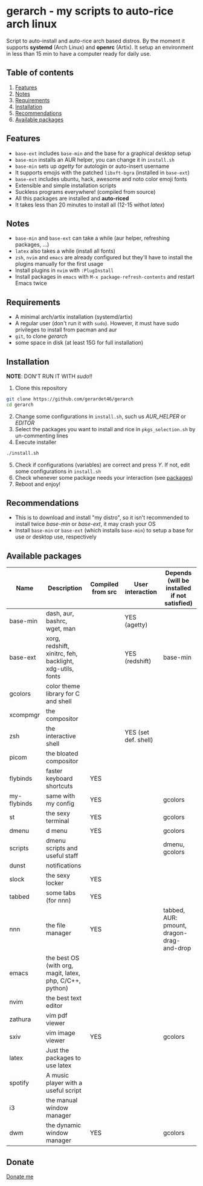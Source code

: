 # gerarch - my scripts to auto-rice arch linux
Script to auto-install and auto-rice arch based distros. By the moment it
supports **systemd** (Arch Linux) and **openrc** (Artix). It setup an environment
in less than 15 min to have a computer ready for daily use.

## Table of contents
1. [Features](#features)
2. [Notes](#notes)
3. [Requirements](#req)
4. [Installation](#install)
5. [Recommendations](#recommendations)
6. [Available packages](#pkg)


<a name="features"></a>
## Features
- `base-ext` includes `base-min` and the base for a graphical desktop setup
- `base-min` installs an AUR helper, you can change it in `install.sh`
- `base-min` sets up *agetty* for autologin or auto-insert username
- It supports emojis with the patched `libxft-bgra` (installed in `base-ext`)
- `base-ext` includes ubuntu, hack, awesome and noto color emoji fonts
- Extensible and simple installation scripts
- Suckless programs everywhere! (compiled from source)
- All this packages are installed and **auto-riced**
- It takes less than 20 minutes to install all (12-15 withot *latex*)

<a name="notes"></a>
## Notes
- `base-min` and `base-ext` can take a while (aur helper, refreshing packages, ...)
- `latex` also takes a while (install all fonts)
- `zsh`, `nvim` and `emacs` are already configured but they'll have to install the plugins manually for the first usage
- Install plugins in `nvim` with `:PlugInstall`
- Install packages in `emacs` with `M-x package-refresh-contents` and restart Emacs twice

<a name="req"></a>
## Requirements
- A minimal arch/artix installation (systemd/artix)
- A regular user (don't run it with `sudo`). However, it must have sudo privileges to install from
pacman and aur
- `git`, to clone *gerarch*
- some space in disk (at least 15G for full installation)


<a name="install"></a>
## Installation
**NOTE**: DON'T RUN IT WITH *sudo*!!

1. Clone this repository
```bash
git clone https://github.com/gerardet46/gerarch
cd gerarch
```
2. Change some configurations in `install.sh`, such us *AUR_HELPER* or *EDITOR*
3. Select the packages you want to install and rice in `pkgs_selection.sh` by un-commenting lines
4. Execute installer
```bash
./install.sh
```
5. Check if configurations (variables) are correct and press *Y*. If not, edit some configurations in `install.sh`
6. Check whenever some package needs your interaction (see [packages](#pkg))
8. Reboot and enjoy!

<a name="recommendations"></a>
## Recommendations
- This is to download and install "my distro", so it isn't recommended to install twice *base-min* or *base-ext*,
it may crash your OS
- Install `base-min` or `base-ext` (which installs `base-min`) to setup a base for use or desktop use, respectively


<a name="pkg"></a>
## Available packages

| Name        | Description                                               | Compiled from src | User interaction     | Depends (will be installed if not satisfied) |
|-------------|-----------------------------------------------------------|-------------------|----------------------|----------------------------------------------|
| base-min    | dash, aur, bashrc, wget, man                              |                   | YES (agetty)         |                                              |
| base-ext    | xorg, redshift, xinitrc, feh, backlight, xdg-utils, fonts |                   | YES (redshift)       | base-min                                     |
| gcolors     | color theme library for C and shell                       |                   |                      |                                              |
| xcompmgr    | the compositor                                            |                   |                      |                                              |
| zsh         | the interactive shell                                     |                   | YES (set def. shell) |                                              |
| picom       | the bloated compositor                                    |                   |                      |                                              |
| flybinds    | faster keyboard shortcuts                                 | YES               |                      |                                              |
| my-flybinds | same with my config                                       | YES               |                      | gcolors                                      |
| st          | the sexy terminal                                         | YES               |                      | gcolors                                      |
| dmenu       | d menu                                                    | YES               |                      | gcolors                                      |
| scripts     | dmenu scripts and useful staff                            |                   |                      | dmenu, gcolors                               |
| dunst       | notifications                                             |                   |                      |                                              |
| slock       | the sexy locker                                           | YES               |                      |                                              |
| tabbed      | some tabs (for nnn)                                       | YES               |                      |                                              |
| nnn         | the file manager                                          | YES               |                      | tabbed, AUR: pmount, dragon-drag-and-drop    |
| emacs       | the best OS (with org, magit, latex, php, C/C++, python)  |                   |                      |                                              |
| nvim        | the best text editor                                      |                   |                      |                                              |
| zathura     | vim pdf viewer                                            |                   |                      |                                              |
| sxiv        | vim image viewer                                          | YES               |                      | gcolors                                      |
| latex       | Just the packages to use latex                            |                   |                      |                                              |
| spotify     | A music player with a useful script                       |                   |                      |                                              |
| i3          | the manual window manager                                 |                   |                      |                                              |
| dwm         | the dynamic window manager                                | YES               |                      | gcolors                                             |

## Donate
[Donate me](https://paypal.me/gerardet46)
